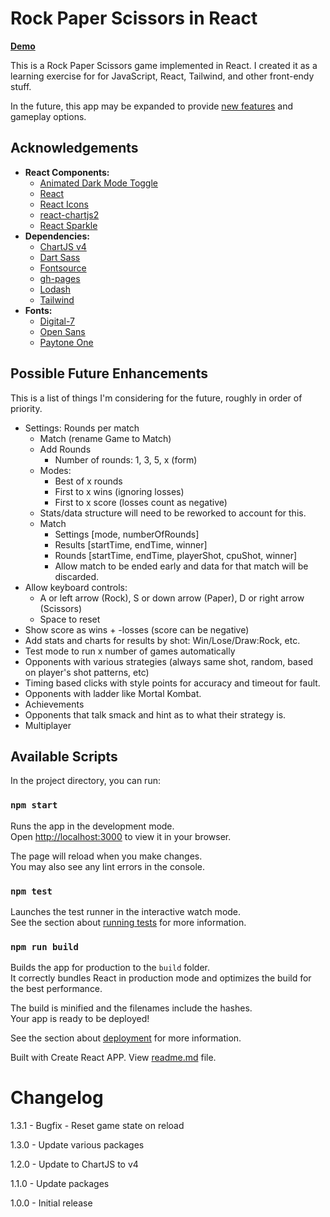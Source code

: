 # Rock Paper Scissors in React

**[Demo](https://daveromsey.github.io/rock-paper-scissors/)**

This is a Rock Paper Scissors game implemented in React. I created it as a learning exercise for for JavaScript, React, Tailwind, and other front-endy stuff.

In the future, this app may be expanded to provide [new features](#possible-future-enhancements) and gameplay options.

## Acknowledgements
- **React Components:**
  - [Animated Dark Mode Toggle](https://github.com/JoseRFelix/react-toggle-dark-mode/)
  - [React](https://reactjs.org/)
  - [React Icons](https://react-icons.github.io/react-icons/)
  - [react-chartjs2](https://github.com/reactchartjs/react-chartjs-2/)
  - [React Sparkle](https://github.com/kmjennison/react-sparkle/)
- **Dependencies:**
  - [ChartJS v4](https://www.chartjs.org/docs/latest/)
  - [Dart Sass](https://github.com/sass/dart-sass/)
  - [Fontsource](https://fontsource.org/)
  - [gh-pages](https://github.com/tschaub/gh-pages/)
  - [Lodash](https://lodash.com/)
  - [Tailwind](https://tailwindcss.com/)
- **Fonts:**
  - [Digital-7](https://www.1001fonts.com/digital-7-font.html)
  - [Open Sans](https://fonts.google.com/specimen/Open+Sans)
  - [Paytone One](https://fonts.google.com/specimen/Paytone+One#standard-styles)


## Possible Future Enhancements

This is a list of things I'm considering for the future, roughly in order of priority.

- Settings: Rounds per match
  - Match (rename Game to Match)
  - Add Rounds
    - Number of rounds: 1, 3, 5, x (form)
  - Modes:
    - Best of x rounds
    - First to x wins (ignoring losses)
    - First to x score (losses count as negative)
  - Stats/data structure will need to be reworked to account for this.
  - Match
    - Settings [mode, numberOfRounds]
    - Results [startTime, endTime, winner]
    - Rounds [startTime, endTime, playerShot, cpuShot, winner]
    - Allow match to be ended early and data for that match will be discarded.
- Allow keyboard controls:
  - A or left arrow (Rock), S or down arrow (Paper), D or right arrow (Scissors)
  - Space to reset
- Show score as  wins + -losses (score can be negative)
- Add stats and charts for results by shot: Win/Lose/Draw:Rock, etc.
- Test mode to run x number of games automatically
- Opponents with various strategies (always same shot, random, based on player's shot patterns, etc)
- Timing based clicks with style points for accuracy and timeout for fault.
- Opponents with ladder like Mortal Kombat.
- Achievements
- Opponents that talk smack and hint as to what their strategy is.
- Multiplayer

## Available Scripts

In the project directory, you can run:

### `npm start`

Runs the app in the development mode.\
Open [http://localhost:3000](http://localhost:3000) to view it in your browser.

The page will reload when you make changes.\
You may also see any lint errors in the console.

### `npm test`

Launches the test runner in the interactive watch mode.\
See the section about [running tests](https://facebook.github.io/create-react-app/docs/running-tests) for more information.

### `npm run build`

Builds the app for production to the `build` folder.\
It correctly bundles React in production mode and optimizes the build for the best performance.

The build is minified and the filenames include the hashes.\
Your app is ready to be deployed!

See the section about [deployment](https://facebook.github.io/create-react-app/docs/deployment) for more information.

Built with Create React APP. View [readme.md](create-react-app-readme.md) file.

# Changelog
1.3.1 - Bugfix - Reset game state on reload

1.3.0 - Update various packages

1.2.0 - Update to ChartJS to v4

1.1.0 - Update packages

1.0.0 - Initial release